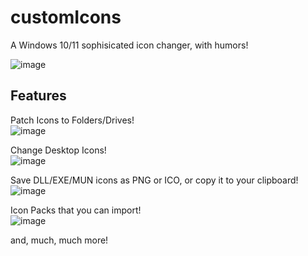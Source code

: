 # customIcons
A Windows 10/11 sophisicated icon changer, with humors!

![image](https://user-images.githubusercontent.com/86447165/224623882-e0e553c1-78ac-4598-8a4e-b4d620853dec.png)

## Features
Patch Icons to Folders/Drives!   
![image](https://user-images.githubusercontent.com/86447165/224624099-718bdbec-10e5-4724-a506-01492c4fd177.png)

Change Desktop Icons!   
![image](https://user-images.githubusercontent.com/86447165/224624199-7d9ac20e-24f9-4dc0-aa8c-998f70d96b24.png)

Save DLL/EXE/MUN icons as PNG or ICO, or copy it to your clipboard!   
![image](https://user-images.githubusercontent.com/86447165/224624342-0308c655-7e77-4e91-ba72-6fbd4b4ce106.png)

Icon Packs that you can import!   
![image](https://user-images.githubusercontent.com/86447165/224624512-74ca8bf8-e347-4474-94b0-a4d648abc0b8.png)

and, much, much more!
